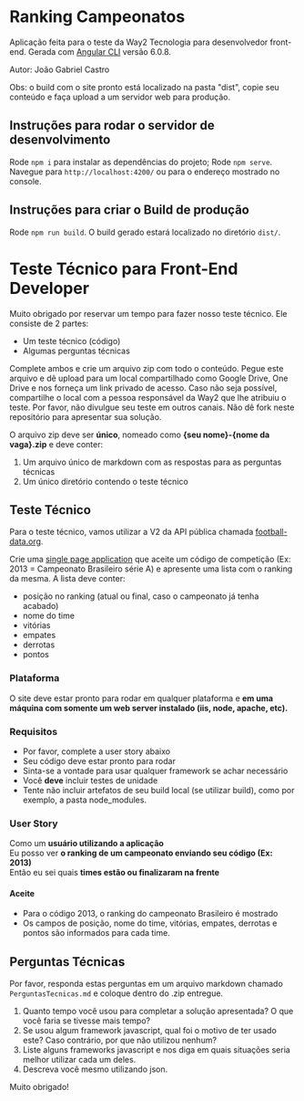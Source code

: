 # Ranking Campeonatos

Aplicação feita para o teste da Way2 Tecnologia para desenvolvedor front-end. Gerada com [Angular CLI](https://github.com/angular/angular-cli) versão 6.0.8.

Autor: João Gabriel Castro

Obs: o build com o site pronto está localizado na pasta "dist", copie seu conteúdo e faça upload a um servidor web para produção.

## Instruções para rodar o servidor de desenvolvimento

Rode `npm i` para instalar as dependências do projeto;
Rode `npm serve`. Navegue para `http://localhost:4200/` ou para o endereço mostrado no console.

## Instruções para criar o Build de produção

Rode `npm run build`. O build gerado estará localizado no diretório `dist/`.

# Teste Técnico para Front-End Developer

Muito obrigado por reservar um tempo para fazer nosso teste técnico. Ele consiste de 2 partes:

 - Um teste técnico (código)
 - Algumas perguntas técnicas
 
Complete ambos e crie um arquivo zip com todo o conteúdo. Pegue este arquivo e dê upload para um local compartilhado como Google Drive, One Drive e nos forneça um link privado de acesso. Caso não seja possível, compartilhe o local com a pessoa responsável da Way2 que lhe atribuiu o teste. Por favor, não divulgue seu teste em outros canais. Não dê fork neste repositório para apresentar sua solução.

O arquivo zip deve ser **único**, nomeado como **{seu nome}-{nome da vaga}.zip** e deve conter:

1. Um arquivo único de markdown com as respostas para as perguntas técnicas
2. Um único diretório contendo o teste técnico

## Teste Técnico

Para o teste técnico, vamos utilizar a V2 da API pública chamada <a href="https://www.football-data.org" target="_blank">football-data.org</a>.

Crie uma [single page application](https://en.wikipedia.org/wiki/Single-page_application) que aceite um código de competição (Ex: 2013 = Campeonato Brasileiro série A) e apresente uma lista com o ranking da mesma. A lista deve conter:

- posição no ranking (atual ou final, caso o campeonato já tenha acabado)
- nome do time
- vitórias
- empates
- derrotas
- pontos

### Plataforma

O site deve estar pronto para rodar em qualquer plataforma e **em uma máquina com somente um web server instalado (iis, node, apache, etc).**

### Requisitos

- Por favor, complete a user story abaixo
- Seu código deve estar pronto para rodar
- Sinta-se a vontade para usar qualquer framework se achar necessário
- Você **deve** incluir testes de unidade
- Tente não incluir artefatos de seu build local (se utilizar build), como por exemplo, a pasta node_modules.

### User Story

 Como um **usuário utilizando a aplicação** <br />
 Eu posso ver **o ranking de um campeonato enviando seu código (Ex: 2013)**<br />
 Então eu sei quais **times estão ou finalizaram na frente**<br />

#### Aceite
- Para o código 2013, o ranking do campeonato Brasileiro é mostrado
- Os campos de posição, nome do time, vitórias, empates, derrotas e pontos são informados para cada time.

## Perguntas Técnicas

Por favor, responda estas perguntas em um arquivo markdown chamado `PerguntasTecnicas.md` e coloque dentro do .zip entregue.

1. Quanto tempo você usou para completar a solução apresentada? O que você faria se tivesse mais tempo?
2. Se usou algum framework javascript, qual foi o motivo de ter usado este? Caso contrário, por que não utilizou nenhum?
3. Liste alguns frameworks javascript e nos diga em quais situações seria melhor utilizar cada um deles.
4. Descreva você mesmo utilizando json.

Muito obrigado!